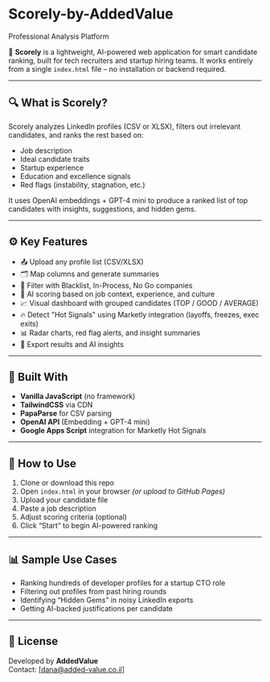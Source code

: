 # Scorely-by-AddedValue
Professional Analysis Platform


🎯 **Scorely** is a lightweight, AI-powered web application for smart candidate ranking, built for tech recruiters and startup hiring teams.
It works entirely from a single `index.html` file – no installation or backend required.

---

## 🔍 What is Scorely?

Scorely analyzes LinkedIn profiles (CSV or XLSX), filters out irrelevant candidates, and ranks the rest based on:

- Job description
- Ideal candidate traits
- Startup experience
- Education and excellence signals
- Red flags (instability, stagnation, etc.)

It uses OpenAI embeddings + GPT-4 mini to produce a ranked list of top candidates with insights, suggestions, and hidden gems.

---

## ⚙️ Key Features

- 📤 Upload any profile list (CSV/XLSX)
- 🗂️ Map columns and generate summaries
- 📌 Filter with Blacklist, In-Process, No Go companies
- 🧠 AI scoring based on job context, experience, and culture
- 📈 Visual dashboard with grouped candidates (TOP / GOOD / AVERAGE)
- 🔥 Detect "Hot Signals" using Marketly integration (layoffs, freezes, exec exits)
- 📊 Radar charts, red flag alerts, and insight summaries
- 📝 Export results and AI insights

---

## 🧩 Built With

- **Vanilla JavaScript** (no framework)
- **TailwindCSS** via CDN
- **PapaParse** for CSV parsing
- **OpenAI API** (Embedding + GPT-4 mini)
- **Google Apps Script** integration for Marketly Hot Signals

---

## 🚀 How to Use

1. Clone or download this repo
2. Open `index.html` in your browser *(or upload to GitHub Pages)*
3. Upload your candidate file
4. Paste a job description
5. Adjust scoring criteria (optional)
6. Click “Start” to begin AI-powered ranking

---

## 📊 Sample Use Cases

- Ranking hundreds of developer profiles for a startup CTO role
- Filtering out profiles from past hiring rounds
- Identifying “Hidden Gems” in noisy LinkedIn exports
- Getting AI-backed justifications per candidate


---

## 👤 License

Developed by **AddedValue**  
Contact: [dana@added-value.co.il]
